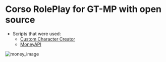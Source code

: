 # Corso RolePlay for GT-MP with open source

* Scripts that were used:
	* [Custom Character Creator](https://gt-mp.net/forum/thread/1299-custom-character-creator/)
  
  * [MoneyAPI](https://gt-mp.net/forum/thread/457-moneyapi/)


![money_image](https://gt-mp.net/image-proxy/?key=0b8cee01691c92942dfa6e55deb3c63e34bffa7f7da6f3670110be027b632f53-aHR0cHM6Ly9pLmltZ3VyLmNvbS96MHdxdzVPLnBuZw%3D%3D)
